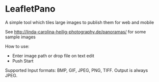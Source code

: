 LeafletPano
===========

A simple tool which tiles large images to publish them for web and mobile

See http://linda-carolina-heilig-photography.de/panoramas/ for some sample images

How to use: 

* Enter image path or drop file on text edit
* Push Start

Supported Input formats: BMP, GIF, JPEG, PNG, TIFF. Output is always JPEG.